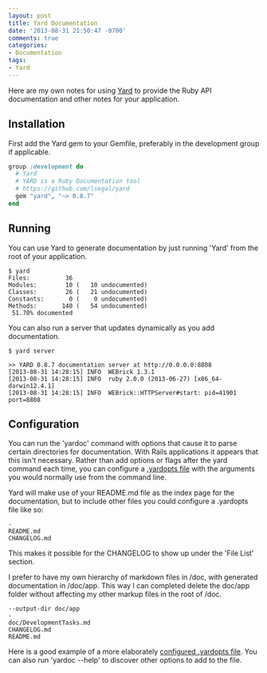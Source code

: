```yaml
---
layout: post
title: Yard Documentation
date: '2013-08-31 21:50:47 -0700'
comments: true
categories:
- Documentation
tags:
- Yard
---
```


Here are my own notes for using [Yard] to provide the Ruby API documentation and
other notes for your application.

[Yard]: https://github.com/lsegal/yard
<!--more-->

## Installation

First add the Yard gem to your Gemfile, preferably in the development group if
applicable.

``` ruby
group :development do
  # Yard
  # YARD is a Ruby Documentation tool
  # https://github.com/lsegal/yard
  gem "yard", "~> 0.8.7"
end
```

## Running

You can use Yard to generate documentation by just running 'Yard' from the root
of your application.

``` shell
$ yard
Files:          36
Modules:        10 (   10 undocumented)
Classes:        26 (   21 undocumented)
Constants:       0 (    0 undocumented)
Methods:       140 (   54 undocumented)
 51.70% documented
```

You can also run a server that updates dynamically as you add documentation.

``` shell
$ yard server

>> YARD 0.8.7 documentation server at http://0.0.0.0:8808
[2013-08-31 14:28:15] INFO  WEBrick 1.3.1
[2013-08-31 14:28:15] INFO  ruby 2.0.0 (2013-06-27) [x86_64-darwin12.4.1]
[2013-08-31 14:28:15] INFO  WEBrick::HTTPServer#start: pid=41901 port=8808
```

## Configuration

You can run the 'yardoc' command with options that cause it to parse certain
directories for documentation. With Rails applications it appears that this
isn't necessary. Rather than add options or flags after the yard command each
time, you can configure a [.yardopts file] with the arguments you would normally
use from the command line.

Yard will make use of your README.md file as the index page for the
documentation, but to include other files you could configure a .yardopts file
like so:

``` shell
-
README.md
CHANGELOG.md
```

This makes it possible for the CHANGELOG to show up under the 'File List' section.

I prefer to have my own hierarchy of markdown files in /doc, with generated
documentation in /doc/app. This way I can completed delete the doc/app folder
without affecting my other markup files in the root of /doc.

``` shell
--output-dir doc/app
-
doc/DevelopmentTasks.md
CHANGELOG.md
README.md
```

Here is a good example of a more elaborately [configured .yardopts file]. You
can also run 'yardoc --help' to discover other options to add to the file.

[.yardopts file]: https://github.com/lsegal/yard/blob/master/.yardopts
[configured .yardopts file]: https://github.com/lsegal/yard/blob/master/.yardopts
